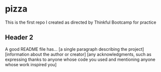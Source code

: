 # pizza

This is the first repo I created as directed by Thinkful Bootcamp for practice

## Header 2
A good README file has...
[a single paragraph describing the project]
[information about the author or creator]
[any acknowledgments, such as expressing thanks to anyone whose code you used and mentioning anyone whose work inspired you]
